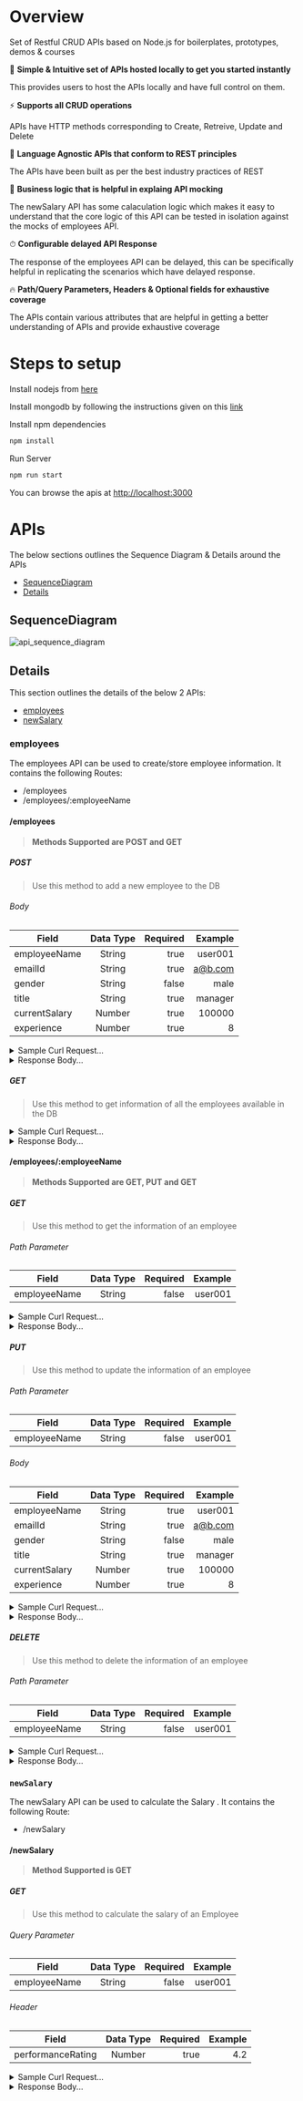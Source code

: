 # Overview

Set of Restful CRUD APIs based on Node.js for boilerplates, prototypes, demos & courses

🚀 **Simple & Intuitive set of APIs hosted locally to get you started instantly**

This provides users to host the APIs locally and have full control on them.

⚡️️  **Supports all CRUD operations**

APIs have HTTP methods corresponding to Create, Retreive, Update and Delete

💎 **Language Agnostic APIs that conform to REST principles**

The APIs have been built as per the best industry practices of REST

📼 **Business logic that is helpful in explaing API mocking**

The newSalary API has some calaculation logic which makes it easy to understand that the core logic of this API can be tested in isolation against the mocks of employees API.

⏱ **Configurable delayed API Response**

The response of the employees API can be delayed, this can be specifically helpful in replicating the scenarios which have delayed response.

🔥 **Path/Query Parameters, Headers & Optional fields for exhaustive coverage**

The APIs contain various attributes that are helpful in getting a better understanding of APIs and provide exhaustive coverage

# Steps to setup


Install nodejs from [here]

Install mongodb by following the instructions given on this [link]

Install npm dependencies

```bash
npm install
```

Run Server

```bash
npm run start
```

You can browse the apis at <http://localhost:3000>


# APIs

The below sections outlines the Sequence Diagram & Details around the APIs

<!-- toc -->
* [SequenceDiagram](#sequenceDiagram)
* [Details](#details)

<!-- tocstop -->

## SequenceDiagram

<!-- sequenceDiagram -->

![api_sequence_diagram](assets/images/api_sequence_diagram.png)


<!-- sequenceDiagramtop -->

## Details
<!-- details -->

This section outlines the details of the below 2 APIs:

* [employees](#employees)
* [newSalary](#newSalary)

### employees

The employees API can be used to create/store employee information. It contains the following Routes:

* /employees
* /employees/:employeeName

#### /employees

<!-- /employees -->

> **Methods Supported are POST and GET**


##### POST

> Use this method to add a new employee to the DB


###### Body

| Field         | Data Type | Required | Example |
| ------------- |:---------:| --------:| -------:|
| employeeName  | String    | true     | user001 |
| emailId       | String    | true     | a@b.com |
| gender        | String    | false    | male    |
| title         | String    | true     | manager |
| currentSalary | Number    | true     | 100000  |
| experience    | Number    | true     | 8       |

<details>
<summary> Sample Curl Request...</summary>
<p>

```
curl --location --request POST 'http://localhost:3000/employees' \
--header 'Content-Type: application/json' \
--data-raw '{
    "employeeName": "user001",
    "emailId": "a@b.com",
    "gender": "male",
    "title": "manager",
    "currentSalary": 100000,
    "experience": 8
}'
```

</p>
</details>


<details>
<summary>Response Body...</summary>
<p>

```
{
    "_id": "5e7115d803b7cc50f8f93863",
    "employeeName": "user001",
    "emailId": "a@b.com",
    "gender": "male",
    "title": "manager",
    "currentSalary": 100000,
    "experience": 8,
    "createdAt": "2020-03-17T18:24:24.365Z",
    "updatedAt": "2020-03-17T18:24:24.365Z",
    "__v": 0
}
```

</p>
</details>


##### GET

> Use this method to get information of all the employees available in the DB


<details>
<summary>Sample Curl Request...</summary>
<p>

```
curl --location --request GET 'http://localhost:3000/employees/user001' \
--header 'Content-Type: application/json'
```

</p>
</details>


<details>
<summary>Response Body...</summary>
<p>

```
{
    "_id": "5e7115d803b7cc50f8f93863",
    "employeeName": "user001",
    "emailId": "a@b.com",
    "gender": "male",
    "title": "manager",
    "currentSalary": 100000,
    "experience": 8,
    "createdAt": "2020-03-17T18:24:24.365Z",
    "updatedAt": "2020-03-17T18:24:24.365Z",
    "__v": 0
}
```

</p>
</details>

<!-- /employeesstop -->


#### /employees/:employeeName
<!-- /employees/:employeeName -->

> **Methods Supported are GET, PUT and GET**


##### GET

> Use this method to get the information of an employee


###### Path Parameter

| Field         | Data Type | Required | Example |
| ------------- |:---------:| --------:| -------:|
| employeeName  | String    | false     | user001 |


<details>
<summary>Sample Curl Request...</summary>
<p>

```
curl --location --request GET 'http://localhost:3000/employees' \
--header 'Content-Type: application/json'
```

</p>
</details>


<details>
<summary>Response Body...</summary>
<p>

```
[
    {
        "_id": "5e7115d803b7cc50f8f93863",
        "employeeName": "user001",
        "emailId": "a@b.com",
        "gender": "male",
        "title": "manager",
        "currentSalary": 100000,
        "experience": 8,
        "createdAt": "2020-03-17T18:24:24.365Z",
        "updatedAt": "2020-03-17T18:24:24.365Z",
        "__v": 0
    }
]
```

</p>
</details>


##### PUT

> Use this method to update the information of an employee

###### Path Parameter

| Field         | Data Type | Required | Example |
| ------------- |:---------:| --------:| -------:|
| employeeName  | String    | false     | user001 |


###### Body

| Field         | Data Type | Required | Example |
| ------------- |:---------:| --------:| -------:|
| employeeName  | String    | true     | user001 |
| emailId       | String    | true     | a@b.com |
| gender        | String    | false    | male    |
| title         | String    | true     | manager |
| currentSalary | Number    | true     | 100000  |
| experience    | Number    | true     | 8       |

<details>
<summary> Sample Curl Request...</summary>
<p>

```
curl --location --request PUT 'http://localhost:3000/employees/user001' \
--header 'Content-Type: application/json' \
--data-raw '{
    "employeeName": "user001",
    "emailId": "a@b.com",
    "gender": "male",
    "title": "director",
    "currentSalary": 120000,
    "experience": 10
}'
```

</p>
</details>


<details>
<summary>Response Body...</summary>
<p>

```
{
    "_id": "5e7115d803b7cc50f8f93863",
    "employeeName": "user001",
    "emailId": "a@b.com",
    "gender": "male",
    "title": "director",
    "currentSalary": 120000,
    "experience": 10,
    "createdAt": "2020-03-17T18:24:24.365Z",
    "updatedAt": "2020-03-20T20:50:03.590Z",
    "__v": 0
}
```

</p>
</details>


##### DELETE

> Use this method to delete the information of an employee

###### Path Parameter

| Field         | Data Type | Required | Example |
| ------------- |:---------:| --------:| -------:|
| employeeName  | String    | false     | user001 |


<details>
<summary> Sample Curl Request...</summary>
<p>

```
curl --location --request DELETE 'http://localhost:3000/employees/user001' \
--header 'Content-Type: application/json'
```

</p>
</details>


<details>
<summary>Response Body...</summary>
<p>

```
{
    "message": "Employee deleted successfully!"
}
```

</p>
</details>

<!-- /employees/:employeeNamestop -->


### `newSalary`
The newSalary API can be used to calculate the Salary . It contains the following Route:

* /newSalary

#### /newSalary

<!-- /newSalary -->

> **Method Supported is GET**

##### GET

> Use this method to calculate the salary of an Employee


###### Query Parameter

| Field         | Data Type | Required  | Example |
| ------------- |:---------:| ---------:| -------:|
| employeeName  | String    | false     | user001 |


###### Header

| Field              | Data Type | Required | Example |
| ------------------ |:---------:| --------:| -------:|
| performanceRating  | Number    | true     | 4.2     |


<details>
<summary>Sample Curl Request...</summary>
<p>

```
curl --location --request GET 'http://localhost:3000/newSalary?employeeName=user001' \
--header 'Content-Type: application/json' \
--header 'performanceRating: 4.2'
```

</p>
</details>


<details>
<summary>Response Body...</summary>
<p>

```
{
    "newSalary": 252000
}
```

</p>
</details>

<!-- /newSalarystop -->

<!-- detailsstop -->

[here]: https://nodejs.org/en/download/
[link]: https://docs.mongodb.com/manual/installation/